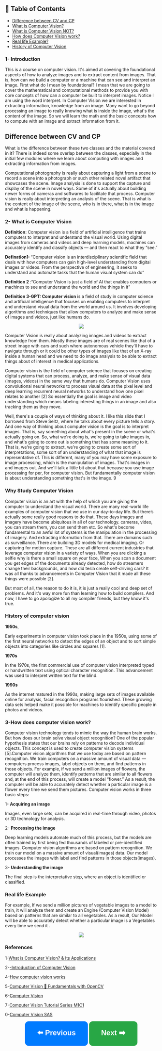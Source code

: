 


## 📑 Table of Contents  

- [Difference between CV and CP](#Difference-between-CV-and-CP)  
- [What is Computer Vision?](#2--what-is-computer-vision)  
- [What is Computer Vision NOT?](#what-is-computer-vision-not)  
- [How does Computer Vision work?](#3-how-does-computer-vision-work)
- [Real life Example?](#Real-life-Example)   
- [History of Computer Vision](#history-of-computer-vision)  


### **1- Introduction** 
This is a course on computer vision. It's aimed at covering the foundational aspects of how to analyze images and to extract content from images. That is, how can we build a computer or a machine that can see and interpret an image. First what do I mean by foundational? I mean that we are going to cover the mathematical and computational methods to provide you with core concepts of how can a computer be built to interpret images. Notice I am using the word interpret. In Computer Vision we are interested in extracting information, knowledge from an image. Many want to go beyond processing an image to really knowing what is inside the image, what's the content of the image. So we will learn the math and the basic concepts how to compute with an image and extract information from it.

 ## **Difference between CV and CP**
 
What is the difference between these two classes and the material covered in it? There is indeed some overlap between the classes, especially in the initial few modules where we learn about computing with images and extracting information from images.

Computational photography is really about capturing a light from a scene to record a scene into a photograph or such other related novel artifact that showcases the scene. Image analysis is done to support the capture and display of the scene in novel ways. Some of it's actually about building newer forms of cameras and softwares to facilitate that process. Computer vision is really about interpreting an analysis of the scene. That is what is the content of the image of the scene, who is in there, what is in the image and what is happening.

### **2- What is Computer Vision** 

**Definition:** Computer vision is a field of artificial intelligence that trains computers to interpret and understand the visual world. Using digital images from cameras and videos and deep learning models, machines can accurately identify and classify objects — and then react to what they “see.”

**Defination1:** “Computer vision is an interdisciplinary scientific field that deals with how computers can gain high-level understanding from digital images or videos. From the perspective of engineering, it seeks to understand and automate tasks that the human visual system can do” 

**Definition 2** :“Computer Vision is just a field of AI that enables computers or machines to see and understand the world and the things in it” 

**Definition 3-GPT: Computer vision**  is a field of study in computer science and artificial intelligence that focuses on enabling computers to interpret and understand visual data from the world around us. It involves developing algorithms and techniques that allow computers to analyze and make sense of images and videos, just like humans do.

<p align="center">
<img src="https://github.com/dr-mushtaq/Computer-Vision/blob/main/%F0%9F%93%9AChapter%201-Introduction/Annotation%202021-03-31%20014715.png"></a>
</p>
 
Computer Vision is really about analyzing images and videos to extract knowledge from them. Mostly these images are of real scenes like that of a street image with cars and such where autonomous vehicle they'll have to navigate through or it could be other types of images like that of an X-ray inside a human head and we need to do image analysis to be able to extract things about of interest in medical applications.

Computer vision is the field of computer science that focuses on creating digital systems that can process, analyze, and make sense of visual data (images, videos) in the same way that humans do. Computer Vision uses convolutional neural networks to process visual data at the pixel level and deep learning recurrent neural networks to understand how one pixel relates to another [2] So essentially the goal is image and video understanding which means labeling interesting things in an image and also tracking them as they move.

Well, there's a couple of ways of thinking about it. I like this slide that I borrowed from Steve Seitz, where he talks about every picture tells a story. And one way of thinking about computer vision is the goal  is to interpret images. That is, say something about what's present in the scene or what's actually going on. So, what we're doing is, we're going to take images in, and what's going to come out is something that has some meaning to it. That is, we're going to extract, we're going to create some sort of interpretations, some sort of an understanding of what that image is representative of. This is different, many of you may have some exposure to image processing, which is the manipulation of images. That's images in and images out. And we'll talk a little bit about that because you use image processing for per, for computer vision. But fundamentally computer vision is about understanding something that's in the image.
9
### **Why Study Computer Vision** 

Computer vision is an art with the help of which you are giving the computer to understand the visual world. There are many real-world life examples of computer vision that we use in our day-to-day life. 
But there’s actually some really good reasons to do that. These days images and imagery have become ubiquitous in all of our technology. cameras, video, you can stream them, you can send them etc. So what's become fundamental to an awful lot of systems is the manipulation in the processing of imagery. And extracting information from that. There are domains such as surveillance. There are building 3D models for medical imaging. Or capturing for motion capture. These are all different current industries that leverage computer vision in a variety of ways. When you are clicking a selfie why is there a small square on your face, When you scan a document you get edges of the documents already detected, how do streamers change their backgrounds, and how did tesla create self-driving cars? It was all thanks to advancements in Computer Vision that it made all these things were possible [2].

But most of all, the reason to do it is, it is just a really cool and deep set of problems. And it's way more fun than learning how to build compilers. And now, I have to go apologize to all my compiler friends, but they know it's true.

### **History of computer vision** 

 **1950s**,

Early experiments in computer vision took place in the 1950s, using some of the first neural networks to detect the edges of an object and to sort simple objects into categories like circles and squares [1]. 

 **1970s**

In the 1970s, the first commercial use of computer vision interpreted typed or handwritten text using optical character recognition. This advancement was used to interpret written text for the blind. 

 **1990s**

As the internet matured in the 1990s, making large sets of images available online for analysis, facial recognition programs flourished. These growing data sets helped make it possible for machines to identify specific people in photos and videos.

###  **3-How does computer vision work**?
Computer vision technology tends to mimic the way the human brain works. But how does our brain solve visual object recognition? One of the popular hypothesis states that our brains rely on patterns to decode individual objects. This concept is used to create computer vision systems [5].Computer vision algorithms that we use today are based on pattern recognition. We train computers on a massive amount of visual data — computers process images, label objects on them, and find patterns in those objects. For example, if we send a million images of flowers, the computer will analyze them, identify patterns that are similar to all flowers and, at the end of this process, will create a model “flower.” As a result, the computer will be able to accurately detect whether a particular image is a flower every time we send them pictures.
Computer vision works in three basic steps:

1- **Acquiring an image**

Images, even large sets, can be acquired in real-time through video, photos or 3D technology for analysis.

2- **Processing the image**

Deep learning models automate much of this process, but the models are often trained by first being fed thousands of labeled or pre-identified images. Computer vision algorithms are based on pattern recognition. We train our model on a massive amount of visual(images) data. Our model processes the images with label and find patterns in those objects(images).

3- **Understanding the image**

The final step is the interpretative step, where an object is identified or classified.

###  Real life Example

For example, If we send a million pictures of vegetable images to a model to train, it will analyze them and create an Engine (Computer Vision Model) based on patterns that are similar to all vegetables. As a result, Our Model will be able to accurately detect whether a particular image is a Vegetables every time we send it .

<p align="center">
<img src="https://github.com/dr-mushtaq/Computer-Vision/blob/main/%F0%9F%93%9AChapter%201-Introduction/1_uhwJAFDBNBjTVmJ_6P5Zyg.png"></a>
</p>

### References

1-[What is Computer Vision? & Its Applications](https://medium.com/@draj0718/what-is-computer-vision-its-applications-826c0bbd772b)

2-[-Introduction of Computer Vision](https://auth.udacity.com/sign-in)

4-[How computer vision works](https://www.sas.com/en_us/insights/analytics/computer-vision.html#technical)

5-[Computer Vision 🤖 Fundamentals with OpenCV](https://medium.com/codex/computer-vision-fundamentals-with-opencv-9fc93b61e3e8)

6-[Computer Vision](https://github.com/the-akira/Computer-Science-Resources/blob/master/db/computer_vision.md)

7-[Computer Vision Tutorial Series M1C1](https://pub.towardsai.net/computer-vision-tutorial-series-m1c1-535c27cd36ca)

0-[Computer Vision SAS](https://www.sas.com/en_us/insights/analytics/computer-vision.html)


<p align="center">
  <a href="#previous-section" style="text-decoration:none;">
    <button style="padding:20px 40px; font-size:24px; font-weight:bold; border-radius:12px; background-color:#007BFF; color:white; border:none; cursor:pointer;">
      ⬅️ Previous
    </button>
  </a>

  <a href="#next-section" style="text-decoration:none;">
    <button style="padding:20px 40px; font-size:24px; font-weight:bold; border-radius:12px; background-color:#28A745; color:white; border:none; cursor:pointer;">
      Next ➡️
    </button>
  </a>
</p>
























